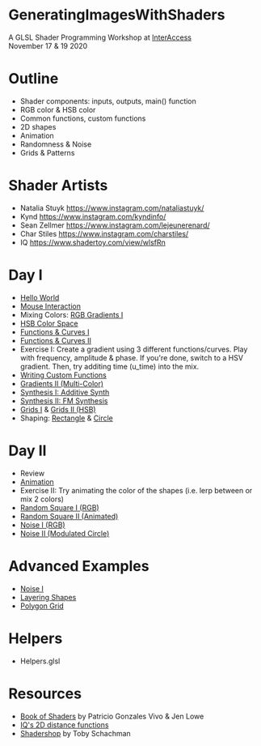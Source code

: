 # GeneratingImagesWithShaders
A GLSL Shader Programming Workshop at [InterAccess](https://interaccess.org/)\
November 17 & 19 2020

# Outline
* Shader components: inputs, outputs, main() function
* RGB color & HSB color 
* Common functions, custom functions
* 2D shapes
* Animation
* Randomness & Noise
* Grids & Patterns

# Shader Artists
* Natalia Stuyk https://www.instagram.com/nataliastuyk/
* Kynd https://www.instagram.com/kyndinfo/
* Sean Zellmer https://www.instagram.com/lejeunerenard/ 
* Char Stiles https://www.instagram.com/charstiles/
* IQ https://www.shadertoy.com/view/wlsfRn

# Day I
* [Hello World](Hello_World.frag)
* [Mouse Interaction](Mouse_Interaction.frag)
* Mixing Colors: [RGB Gradients I](Gradients_I.frag) 
* [HSB Color Space](HSB_Color_Space.frag) 
* [Functions & Curves I](Functions_&_Curves_I.frag)
* [Functions & Curves II](Functions_&_Curves_II.frag)
* Exercise I: Create a gradient using 3 different functions/curves. Play with frequency, amplitude & phase. If you're done, switch to a HSV gradient. Then, try additing time (u_time) into the mix.
* [Writing Custom Functions](Custom_Functions.frag)
* [Gradients II (Multi-Color)](Gradients_II.frag)
* [Synthesis I: Additive Synth](Additive_Synth.frag)
* [Synthesis II: FM Synthesis](FM_Synth.frag)
* [Grids I](Grids_I.frag) & [Grids II (HSB)](Grids_II_(HSB).frag) 
* Shaping: [Rectangle](Shaping_I_(Rectangle).frag) & [Circle](Shaping_II_(Circle).frag)

# Day II
* Review
* [Animation](Animation.frag)
* Exercise II: Try animating the color of the shapes (i.e. lerp between or mix 2 colors)
* [Random Square I (RGB)](Random_Square_I_(RGB).frag)
* [Random Square II (Animated)](Random_Square_II.frag)
* [Noise I (RGB)](Noise_I.frag)
* [Noise II (Modulated Circle)](Noise_II.frag)

# Advanced Examples
* [Noise I](Noise_I_(End).frag)
* [Layering Shapes](Layering_Shapes.frag)
* [Polygon Grid](Polygon_Grid.frag)

# Helpers
* Helpers.glsl

# Resources
* [Book of Shaders](https://thebookofshaders.com/) by Patricio Gonzales Vivo & Jen Lowe
* [IQ's 2D distance functions](https://www.iquilezles.org/www/articles/distfunctions2d/distfunctions2d.htm)
* [Shadershop](http://tobyschachman.com/Shadershop/) by Toby Schachman


